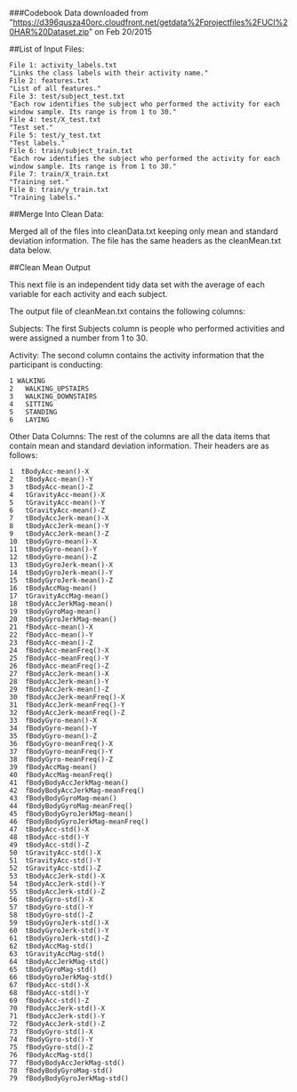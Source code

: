 ###Codebook
Data downloaded from "https://d396qusza40orc.cloudfront.net/getdata%2Fprojectfiles%2FUCI%20HAR%20Dataset.zip" on Feb 20/2015

##List of Input Files:
```
File 1: activity_labels.txt
"Links the class labels with their activity name."
File 2: features.txt
"List of all features."
File 3: test/subject_test.txt
"Each row identifies the subject who performed the activity for each window sample. Its range is from 1 to 30."
File 4: test/X_test.txt
"Test set."
File 5: test/y_test.txt
"Test labels."
File 6: train/subject_train.txt
"Each row identifies the subject who performed the activity for each window sample. Its range is from 1 to 30."
File 7: train/X_train.txt
"Training set."
File 8: train/y_train.txt
"Training labels."
```
##Merge Into Clean Data:

Merged all of the files into cleanData.txt keeping only mean and standard deviation information.  The file has the same headers as the cleanMean.txt data below.

##Clean Mean Output

This next file is an independent tidy data set with the average of each variable for each activity and each subject.

The output file of cleanMean.txt contains the following columns:

Subjects:
The first Subjects column is people who performed activities and were assigned a number from 1 to 30. 

Activity:
The second column contains the activity information that the participant is conducting:
```
1 WALKING
2	WALKING_UPSTAIRS
3	WALKING_DOWNSTAIRS
4	SITTING
5	STANDING
6	LAYING
```
Other Data Columns:
The rest of the columns are all the data items that contain mean and standard deviation information. Their headers are as follows:
```
1  tBodyAcc-mean()-X
2	tBodyAcc-mean()-Y
3	tBodyAcc-mean()-Z
4	tGravityAcc-mean()-X
5	tGravityAcc-mean()-Y
6	tGravityAcc-mean()-Z
7	tBodyAccJerk-mean()-X
8	tBodyAccJerk-mean()-Y
9	tBodyAccJerk-mean()-Z
10	tBodyGyro-mean()-X
11	tBodyGyro-mean()-Y
12	tBodyGyro-mean()-Z
13	tBodyGyroJerk-mean()-X
14	tBodyGyroJerk-mean()-Y
15	tBodyGyroJerk-mean()-Z
16	tBodyAccMag-mean()
17	tGravityAccMag-mean()
18	tBodyAccJerkMag-mean()
19	tBodyGyroMag-mean()
20	tBodyGyroJerkMag-mean()
21	fBodyAcc-mean()-X
22	fBodyAcc-mean()-Y
23	fBodyAcc-mean()-Z
24	fBodyAcc-meanFreq()-X
25	fBodyAcc-meanFreq()-Y
26	fBodyAcc-meanFreq()-Z
27	fBodyAccJerk-mean()-X
28	fBodyAccJerk-mean()-Y
29	fBodyAccJerk-mean()-Z
30	fBodyAccJerk-meanFreq()-X
31	fBodyAccJerk-meanFreq()-Y
32	fBodyAccJerk-meanFreq()-Z
33	fBodyGyro-mean()-X
34	fBodyGyro-mean()-Y
35	fBodyGyro-mean()-Z
36	fBodyGyro-meanFreq()-X
37	fBodyGyro-meanFreq()-Y
38	fBodyGyro-meanFreq()-Z
39	fBodyAccMag-mean()
40	fBodyAccMag-meanFreq()
41	fBodyBodyAccJerkMag-mean()
42	fBodyBodyAccJerkMag-meanFreq()
43	fBodyBodyGyroMag-mean()
44	fBodyBodyGyroMag-meanFreq()
45	fBodyBodyGyroJerkMag-mean()
46	fBodyBodyGyroJerkMag-meanFreq()
47	tBodyAcc-std()-X
48	tBodyAcc-std()-Y
49	tBodyAcc-std()-Z
50	tGravityAcc-std()-X
51	tGravityAcc-std()-Y
52	tGravityAcc-std()-Z
53	tBodyAccJerk-std()-X
54	tBodyAccJerk-std()-Y
55	tBodyAccJerk-std()-Z
56	tBodyGyro-std()-X
57	tBodyGyro-std()-Y
58	tBodyGyro-std()-Z
59	tBodyGyroJerk-std()-X
60	tBodyGyroJerk-std()-Y
61	tBodyGyroJerk-std()-Z
62	tBodyAccMag-std()
63	tGravityAccMag-std()
64	tBodyAccJerkMag-std()
65	tBodyGyroMag-std()
66	tBodyGyroJerkMag-std()
67	fBodyAcc-std()-X
68	fBodyAcc-std()-Y
69	fBodyAcc-std()-Z
70	fBodyAccJerk-std()-X
71	fBodyAccJerk-std()-Y
72	fBodyAccJerk-std()-Z
73	fBodyGyro-std()-X
74	fBodyGyro-std()-Y
75	fBodyGyro-std()-Z
76	fBodyAccMag-std()
77	fBodyBodyAccJerkMag-std()
78	fBodyBodyGyroMag-std()
79	fBodyBodyGyroJerkMag-std()
```



